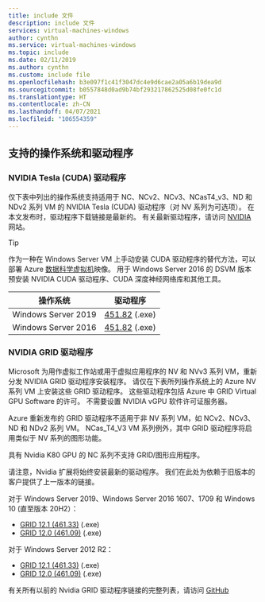 ```yaml
---
title: include 文件
description: include 文件
services: virtual-machines-windows
author: cynthn
ms.service: virtual-machines-windows
ms.topic: include
ms.date: 02/11/2019
ms.author: cynthn
ms.custom: include file
ms.openlocfilehash: b3e097f1c41f3047dc4e9d6cae2a05a6b19dea9d
ms.sourcegitcommit: b0557848d0ad9b74bf293217862525d08fe0fc1d
ms.translationtype: HT
ms.contentlocale: zh-CN
ms.lasthandoff: 04/07/2021
ms.locfileid: "106554359"
---
```

## <a name="supported-operating-systems-and-drivers"></a>支持的操作系统和驱动程序

### <a name="nvidia-tesla-cuda-drivers"></a>NVIDIA Tesla (CUDA) 驱动程序

仅下表中列出的操作系统支持适用于 NC、NCv2、NCv3、NCasT4_v3、ND 和 NDv2 系列 VM 的 NVIDIA Tesla (CUDA) 驱动程序（对 NV 系列为可选项）。 在本文发布时，驱动程序下载链接是最新的。 有关最新驱动程序，请访问 [NVIDIA](https://www.nvidia.com/) 网站。

> [!TIP]
> 作为一种在 Windows Server VM 上手动安装 CUDA 驱动程序的替代方法，可以部署 Azure [数据科学虚拟机](../articles/machine-learning/data-science-virtual-machine/overview.md)映像。 用于 Windows Server 2016 的 DSVM 版本预安装 NVIDIA CUDA 驱动程序、CUDA 深度神经网络库和其他工具。


| 操作系统 | 驱动程序 |
| -------- |------------- |
| Windows Server 2019 | [451.82](http://us.download.nvidia.com/tesla/451.82/451.82-tesla-desktop-winserver-2019-2016-international.exe) (.exe) |
| Windows Server 2016 | [451.82](http://us.download.nvidia.com/tesla/451.82/451.82-tesla-desktop-winserver-2019-2016-international.exe) (.exe) |

### <a name="nvidia-grid-drivers"></a>NVIDIA GRID 驱动程序

Microsoft 为用作虚拟工作站或用于虚拟应用程序的 NV 和 NVv3 系列 VM，重新分发 NVIDIA GRID 驱动程序安装程序。 请仅在下表所列操作系统上的 Azure NV 系列 VM 上安装这些 GRID 驱动程序。 这些驱动程序包括 Azure 中 GRID Virtual GPU Software 的许可。 不需要设置 NVIDIA vGPU 软件许可证服务器。

Azure 重新发布的 GRID 驱动程序不适用于非 NV 系列 VM，如 NCv2、NCv3、ND 和 NDv2 系列 VM。 NCas_T4_V3 VM 系列例外，其中 GRID 驱动程序将启用类似于 NV 系列的图形功能。

具有 Nvidia K80 GPU 的 NC 系列不支持 GRID/图形应用程序。  

请注意，Nvidia 扩展将始终安装最新的驱动程序。 我们在此处为依赖于旧版本的客户提供了上一版本的链接。

对于 Windows Server 2019、Windows Server 2016 1607、1709 和 Windows 10 (直至版本 20H2）：
- [GRID 12.1 (461.33)](https://go.microsoft.com/fwlink/?linkid=874181) (.exe)
- [GRID 12.0 (461.09)](https://download.microsoft.com/download/4/8/d/48d2d45b-bebc-44ad-9c58-e0b79a9d4ff2/461.09_grid_win10_server2016_server2019_64bit_azure_swl.exe) (.exe) 

对于 Windows Server 2012 R2： 
- [GRID 12.1 (461.33)](https://download.microsoft.com/download/9/9/c/99caf5c6-af9f-48b2-bcb0-af5ec64b8592/461.33_grid_server2012R2_64bit_azure_swl.exe) (.exe)
- [GRID 12.0 (461.09)](https://download.microsoft.com/download/c/5/e/c5e7df99-364d-45f5-bff7-c253d59121f1/461.09_grid_server2012R2_64bit_azure_swl.exe) (.exe) 


有关所有以前的 Nvidia GRID 驱动程序链接的完整列表，请访问 [GitHub](https://github.com/Azure/azhpc-extensions/blob/master/NvidiaGPU/resources.json)
